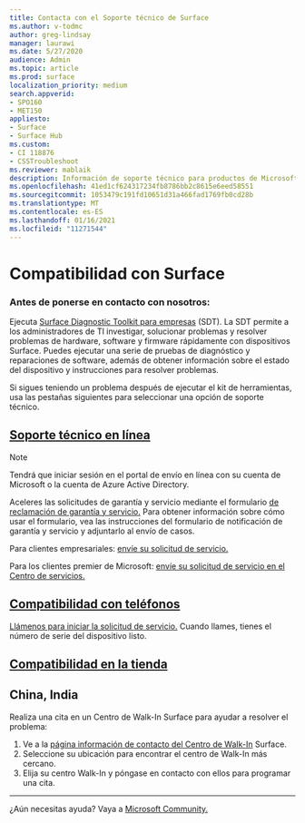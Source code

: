 ```yaml
---
title: Contacta con el Soporte técnico de Surface
ms.author: v-todmc
author: greg-lindsay
manager: laurawi
ms.date: 5/27/2020
audience: Admin
ms.topic: article
ms.prod: surface
localization_priority: medium
search.appverid:
- SPO160
- MET150
appliesto:
- Surface
- Surface Hub
ms.custom:
- CI 118876
- CSSTroubleshoot
ms.reviewer: mablaik
description: Información de soporte técnico para productos de Microsoft Surface y Surface Hub.
ms.openlocfilehash: 41ed1cf624317234fb8786bb2c8615e6eed58551
ms.sourcegitcommit: 1053479c191fd10651d31a466fad1769fb0cd28b
ms.translationtype: MT
ms.contentlocale: es-ES
ms.lasthandoff: 01/16/2021
ms.locfileid: "11271544"
---
```

# Compatibilidad con Surface

###  <a name="before-you-contact-us"></a>Antes de ponerse en contacto con nosotros:  

Ejecuta [Surface Diagnostic Toolkit para empresas](https://docs.microsoft.com/surface/surface-diagnostic-toolkit-business) (SDT). La SDT permite a los administradores de TI investigar, solucionar problemas y resolver problemas de hardware, software y firmware rápidamente con dispositivos Surface. Puedes ejecutar una serie de pruebas de diagnóstico y reparaciones de software, además de obtener información sobre el estado del dispositivo y instrucciones para resolver problemas. 

Si sigues teniendo un problema después de ejecutar el kit de herramientas, usa las pestañas siguientes para seleccionar una opción de soporte técnico.

## [Soporte técnico en línea](#tab/online)

> [!NOTE]
> Tendrá que iniciar sesión en el portal de envío en línea con su cuenta de Microsoft o la cuenta de Azure Active Directory.  

Aceleres las solicitudes de garantía y servicio mediante el formulario [de reclamación de garantía y servicio.](https://download.microsoft.com/download/2/e/0/2e00e1c2-3f49-4b6a-b605-74a0244cb88b/Warranty_and_Service_Claim_Submission_Form.xlsx) Para obtener información sobre cómo [](warranty-and-service-claim-form.md) usar el formulario, vea las instrucciones del formulario de notificación de garantía y servicio y adjuntarlo al envío de casos.

Para clientes empresariales: [envíe su solicitud de servicio.](https://support.serviceshub.microsoft.com/supportforbusiness/create?sapId=d383b26c-f150-6220-8f1b-e8aa325d9727&hidden=false) 

Para los clientes premier de Microsoft: [envíe su solicitud de servicio en el Centro de servicios.](https://serviceshub.microsoft.com/support/contactsupport) 

 
## [Compatibilidad con teléfonos](#tab/phone)

[Llámenos para iniciar la solicitud de servicio.](https://support.microsoft.com/help/4051701/global-customer-service-phone-numbers) Cuando llames, tienes el número de serie del dispositivo listo. 

## [Compatibilidad en la tienda](#tab/instore)

##  <a name="china,-india"></a>China, India

Realiza una cita en un Centro de Walk-In Surface para ayudar a resolver el problema:

1. Ve a la [página información de contacto del Centro de Walk-In](https://support.microsoft.com/help/4498593/find-surface-walk-in-center-contact-information) Surface. 
2. Seleccione su ubicación para encontrar el centro de Walk-In más cercano.  
3. Elija su centro Walk-In y póngase en contacto con ellos para programar una cita.


---

¿Aún necesitas ayuda? Vaya a [Microsoft Community.](https://answers.microsoft.com/)
